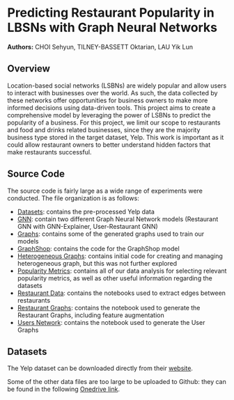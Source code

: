 # Predicting Restaurant Popularity in LBSNs with Graph Neural Networks
**Authors:** CHOI Sehyun, TILNEY-BASSETT Oktarian, LAU Yik Lun

## Overview
Location-based social networks (LSBNs) are widely popular and allow users to interact with businesses over the world. As such, the data collected by these networks offer opportunities for business owners to make more informed decisions using data-driven tools.
This project aims to create a comprehensive model by leveraging the power of LSBNs to predict the popularity of a business. For this project, we limit our scope to restaurants and food and drinks related businesses, since they are the majority business type stored in the target dataset, Yelp. This work is important as it could allow restaurant owners to better understand hidden factors that make restaurants successful.

## Source Code
The source code is fairly large as a wide range of experiments were conducted. The file organization is as follows:
- [Datasets](https://github.com/OktarianTB/predicting-business-popularity/tree/main/datasets): contains the pre-processed Yelp data
- [GNN](https://github.com/OktarianTB/predicting-business-popularity/tree/main/gnn): contain two different Graph Neural Network models (Restaurant GNN with GNN-Explainer, User-Restaurant GNN)
- [Graphs](https://github.com/OktarianTB/predicting-business-popularity/tree/main/graphs): contains some of the generated graphs used to train our models
- [GraphShop](https://github.com/OktarianTB/predicting-business-popularity/tree/main/graphshop): contains the code for the GraphShop model
- [Heterogeneous Graphs](https://github.com/OktarianTB/predicting-business-popularity/tree/main/heterogeneous_graphs): contains initial code for creating and managing heterogeneous graph, but this was not further explored
- [Popularity Metrics](https://github.com/OktarianTB/predicting-business-popularity/tree/main/popularity_metrics): contains all of our data analysis for selecting relevant popularity metrics, as well as other useful information regarding the datasets
- [Restaurant Data](https://github.com/OktarianTB/predicting-business-popularity/tree/main/restaurant_data): contains the notebooks used to extract edges between restaurants
- [Restaurant Graphs](https://github.com/OktarianTB/predicting-business-popularity/tree/main/restaurant_graphs): contains the notebook used to generate the Restaurant Graphs, including feature augmentation
- [Users Network](https://github.com/OktarianTB/predicting-business-popularity/tree/main/users_network): contains the notebook used to generate the User Graphs

## Datasets
The Yelp dataset can be downloaded directly from their [website](https://www.yelp.com/dataset).

Some of the other data files are too large to be uploaded to Github: they can be
found in the following [Onedrive link](https://hkustconnect-my.sharepoint.com/:f:/g/personal/schoiaj_connect_ust_hk/ElDgqgTriKVMnkkrznvhfi8BselQ9tjS1yeys30kmO43iA?e=Eg4OY5).
